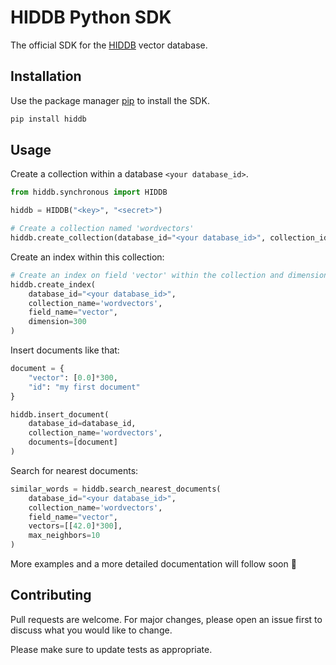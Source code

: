 # HIDDB Python SDK

The official SDK for the [HIDDB](https://hiddb.com) vector database.

## Installation

Use the package manager [pip](https://pip.pypa.io/en/stable/) to install the SDK.

```bash
pip install hiddb
```

## Usage

Create a collection within a database `<your database_id>`.

```python
from hiddb.synchronous import HIDDB

hiddb = HIDDB("<key>", "<secret>")

# Create a collection named 'wordvectors'
hiddb.create_collection(database_id="<your database_id>", collection_id="wordvectors")
```

Create an index within this collection:

```python
# Create an index on field 'vector' within the collection and dimension 300
hiddb.create_index(
    database_id="<your database_id>",
    collection_name='wordvectors',
    field_name="vector",
    dimension=300
)
```

Insert documents like that:

```python
document = {
    "vector": [0.0]*300,
    "id": "my first document"
}

hiddb.insert_document(
    database_id=database_id,
    collection_name='wordvectors',
    documents=[document]
)
```

Search for nearest documents:

```python
similar_words = hiddb.search_nearest_documents(
    database_id="<your database_id>",
    collection_name='wordvectors',
    field_name="vector",
    vectors=[[42.0]*300],
    max_neighbors=10
)
```

More examples and a more detailed documentation will follow soon 🚀

## Contributing

Pull requests are welcome. For major changes, please open an issue first to discuss what you would like to change.

Please make sure to update tests as appropriate.
